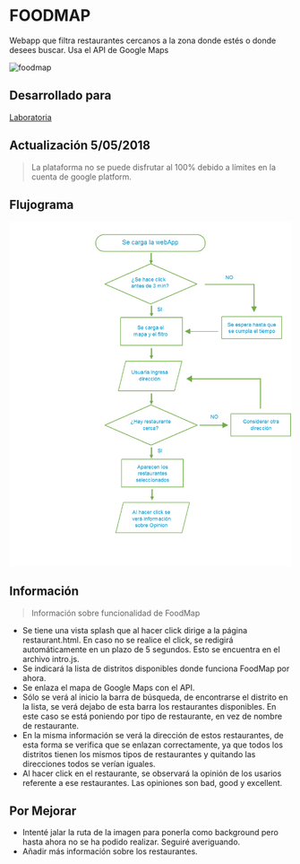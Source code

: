 # FOODMAP
Webapp que filtra restaurantes cercanos a la zona donde estés o donde desees buscar. Usa el API de Google Maps

![foodmap](https://user-images.githubusercontent.com/32310171/39665443-f5527e78-5059-11e8-889e-26e12d32568e.png)


## Desarrollado para
[Laboratoria](http://laboratoria.la)

## Actualización 5/05/2018
>La plataforma no se puede disfrutar al 100% debido a límites en la cuenta de google platform.

## Flujograma

![flujograma](docs/flujograma.png)

## Información
> Información sobre funcionalidad de FoodMap
- Se tiene una vista splash que al hacer click dirige a la página restaurant.html. En caso no se realice el click, se redigirá automáticamente en un plazo de 5 segundos. Esto se encuentra en el archivo intro.js.
- Se indicará la lista de distritos disponibles donde funciona FoodMap por ahora.
- Se enlaza el mapa de Google Maps con el API.
- Sólo se verá al inicio la barra de búsqueda, de encontrarse el distrito en la lista, se verá dejabo de esta barra los restaurantes disponibles. En este caso se está poniendo por tipo de restaurante, en vez de nombre de restaurante.
- En la misma información se verá la dirección de estos restaurantes, de esta forma se verifica que se enlazan correctamente, ya que todos los distritos tienen los mismos tipos de restaurantes y quitando las direcciones todos se verían iguales.
- Al hacer click en el restaurante, se observará la opinión de los usarios referente a ese restaurantes. Las opiniones son bad, good y excellent.

## Por Mejorar
- Intenté jalar la ruta de la imagen para ponerla como background pero hasta ahora no se ha podido realizar. Seguiré averiguando.
- Añadir más información sobre los restaurantes.
